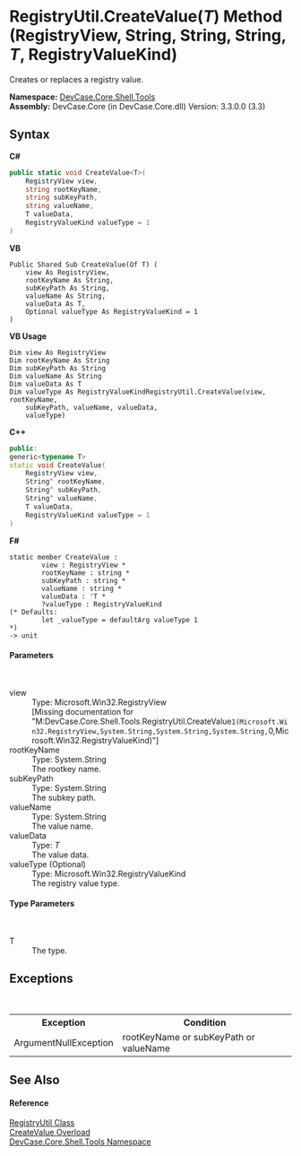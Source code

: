 # RegistryUtil.CreateValue(*T*) Method (RegistryView, String, String, String, *T*, RegistryValueKind)
 

Creates or replaces a registry value.

**Namespace:**&nbsp;<a href="N_DevCase_Core_Shell_Tools">DevCase.Core.Shell.Tools</a><br />**Assembly:**&nbsp;DevCase.Core (in DevCase.Core.dll) Version: 3.3.0.0 (3.3)

## Syntax

**C#**<br />
``` C#
public static void CreateValue<T>(
	RegistryView view,
	string rootKeyName,
	string subKeyPath,
	string valueName,
	T valueData,
	RegistryValueKind valueType = 1
)

```

**VB**<br />
``` VB
Public Shared Sub CreateValue(Of T) ( 
	view As RegistryView,
	rootKeyName As String,
	subKeyPath As String,
	valueName As String,
	valueData As T,
	Optional valueType As RegistryValueKind = 1
)
```

**VB Usage**<br />
``` VB Usage
Dim view As RegistryView
Dim rootKeyName As String
Dim subKeyPath As String
Dim valueName As String
Dim valueData As T
Dim valueType As RegistryValueKindRegistryUtil.CreateValue(view, rootKeyName, 
	subKeyPath, valueName, valueData, 
	valueType)
```

**C++**<br />
``` C++
public:
generic<typename T>
static void CreateValue(
	RegistryView view, 
	String^ rootKeyName, 
	String^ subKeyPath, 
	String^ valueName, 
	T valueData, 
	RegistryValueKind valueType = 1
)
```

**F#**<br />
``` F#
static member CreateValue : 
        view : RegistryView * 
        rootKeyName : string * 
        subKeyPath : string * 
        valueName : string * 
        valueData : 'T * 
        ?valueType : RegistryValueKind 
(* Defaults:
        let _valueType = defaultArg valueType 1
*)
-> unit 

```


#### Parameters
&nbsp;<dl><dt>view</dt><dd>Type: Microsoft.Win32.RegistryView<br />\[Missing <param name="view"/> documentation for "M:DevCase.Core.Shell.Tools.RegistryUtil.CreateValue``1(Microsoft.Win32.RegistryView,System.String,System.String,System.String,``0,Microsoft.Win32.RegistryValueKind)"\]</dd><dt>rootKeyName</dt><dd>Type: System.String<br />The rootkey name.</dd><dt>subKeyPath</dt><dd>Type: System.String<br />The subkey path.</dd><dt>valueName</dt><dd>Type: System.String<br />The value name.</dd><dt>valueData</dt><dd>Type: *T*<br />The value data.</dd><dt>valueType (Optional)</dt><dd>Type: Microsoft.Win32.RegistryValueKind<br />The registry value type.</dd></dl>

#### Type Parameters
&nbsp;<dl><dt>T</dt><dd>The type.</dd></dl>

## Exceptions
&nbsp;<table><tr><th>Exception</th><th>Condition</th></tr><tr><td>ArgumentNullException</td><td>rootKeyName or subKeyPath or valueName</td></tr></table>

## See Also


#### Reference
<a href="T_DevCase_Core_Shell_Tools_RegistryUtil">RegistryUtil Class</a><br /><a href="Overload_DevCase_Core_Shell_Tools_RegistryUtil_CreateValue">CreateValue Overload</a><br /><a href="N_DevCase_Core_Shell_Tools">DevCase.Core.Shell.Tools Namespace</a><br />